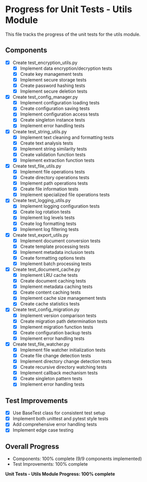 # Progress for Unit Tests - Utils Module

This file tracks the progress of the unit tests for the utils module.

## Components
- [x] Create test_encryption_utils.py
  - [x] Implement data encryption/decryption tests
  - [x] Create key management tests
  - [x] Implement secure storage tests
  - [x] Create password hashing tests
  - [x] Implement secure deletion tests

- [x] Create test_config_manager.py
  - [x] Implement configuration loading tests
  - [x] Create configuration saving tests
  - [x] Implement configuration access tests
  - [x] Create singleton instance tests
  - [x] Implement error handling tests

- [x] Create test_string_utils.py
  - [x] Implement text cleaning and formatting tests
  - [x] Create text analysis tests
  - [x] Implement string similarity tests
  - [x] Create validation function tests
  - [x] Implement extraction function tests

- [x] Create test_file_utils.py
  - [x] Implement file operations tests
  - [x] Create directory operations tests
  - [x] Implement path operations tests
  - [x] Create file information tests
  - [x] Implement specialized file operations tests

- [x] Create test_logging_utils.py
  - [x] Implement logging configuration tests
  - [x] Create log rotation tests
  - [x] Implement log levels tests
  - [x] Create log formatting tests
  - [x] Implement log filtering tests

- [x] Create test_export_utils.py
  - [x] Implement document conversion tests
  - [x] Create template processing tests
  - [x] Implement metadata inclusion tests
  - [x] Create formatting options tests
  - [x] Implement batch processing tests

- [x] Create test_document_cache.py
  - [x] Implement LRU cache tests
  - [x] Create document caching tests
  - [x] Implement metadata caching tests
  - [x] Create content caching tests
  - [x] Implement cache size management tests
  - [x] Create cache statistics tests

- [x] Create test_config_migration.py
  - [x] Implement version comparison tests
  - [x] Create migration path determination tests
  - [x] Implement migration function tests
  - [x] Create configuration backup tests
  - [x] Implement error handling tests

- [x] Create test_file_watcher.py
  - [x] Implement file watcher initialization tests
  - [x] Create file change detection tests
  - [x] Implement directory change detection tests
  - [x] Create recursive directory watching tests
  - [x] Implement callback mechanism tests
  - [x] Create singleton pattern tests
  - [x] Implement error handling tests

## Test Improvements
- [x] Use BaseTest class for consistent test setup
- [x] Implement both unittest and pytest style tests
- [x] Add comprehensive error handling tests
- [x] Implement edge case testing

## Overall Progress
- Components: 100% complete (9/9 components implemented)
- Test Improvements: 100% complete

**Unit Tests - Utils Module Progress: 100% complete**
